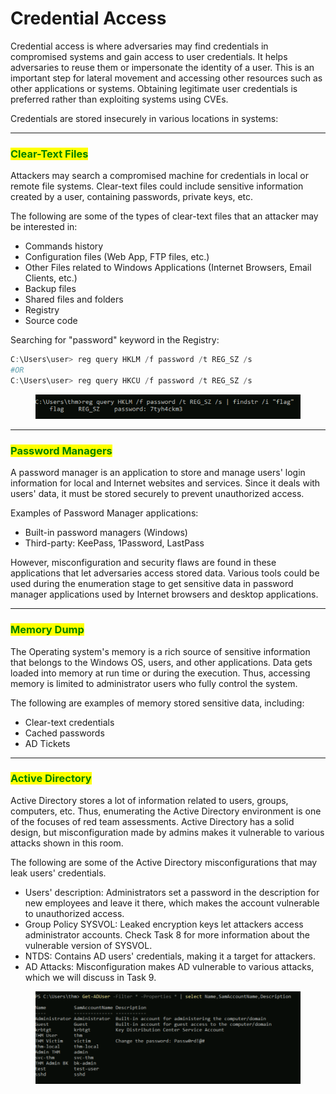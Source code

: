 # Credential Access

Credential access is where adversaries may find credentials in compromised systems and gain access to user credentials. It helps adversaries to reuse them or impersonate the identity of a user. This is an important step for lateral movement and accessing other resources such as other applications or systems. Obtaining legitimate user credentials is preferred rather than exploiting systems using CVEs.

Credentials are stored insecurely in various locations in systems:

***

### <mark style="color:green;">Clear-Text Files</mark>

Attackers may search a compromised machine for credentials in local or remote file systems. Clear-text files could include sensitive information created by a user, containing passwords, private keys, etc.&#x20;

The following are some of the types of clear-text files that an attacker may be interested in:

* Commands history
* Configuration files (Web App, FTP files, etc.)
* Other Files related to Windows Applications (Internet Browsers, Email Clients, etc.)
* Backup files
* Shared files and folders
* Registry
* Source code&#x20;

Searching for "password" keyword in the Registry:

```powershell
C:\Users\user> reg query HKLM /f password /t REG_SZ /s
#OR
C:\Users\user> reg query HKCU /f password /t REG_SZ /s
```

<figure><img src="../../../.gitbook/assets/image (183).png" alt=""><figcaption></figcaption></figure>

***

### <mark style="color:green;">Password Managers</mark>

A password manager is an application to store and manage users' login information for local and Internet websites and services. Since it deals with users' data, it must be stored securely to prevent unauthorized access.&#x20;

Examples of Password Manager applications:

* Built-in password managers (Windows)
* Third-party: KeePass, 1Password, LastPass

However, misconfiguration and security flaws are found in these applications that let adversaries access stored data. Various tools could be used during the enumeration stage to get sensitive data in password manager applications used by Internet browsers and desktop applications.

***

### <mark style="color:green;">Memory Dump</mark>

The Operating system's memory is a rich source of sensitive information that belongs to the Windows OS, users, and other applications. Data gets loaded into memory at run time or during the execution. Thus, accessing memory is limited to administrator users who fully control the system.

The following are examples of memory stored sensitive data, including:

* Clear-text credentials
* Cached passwords
* AD Tickets

***

### <mark style="color:green;">Active Directory</mark>

Active Directory stores a lot of information related to users, groups, computers, etc. Thus, enumerating the Active Directory environment is one of the focuses of red team assessments. Active Directory has a solid design, but misconfiguration made by admins makes it vulnerable to various attacks shown in this room.

The following are some of the Active Directory misconfigurations that may leak users' credentials.

* Users' description: Administrators set a password in the description for new employees and leave it there, which makes the account vulnerable to unauthorized access.&#x20;
* Group Policy SYSVOL: Leaked encryption keys let attackers access administrator accounts. Check Task 8 for more information about the vulnerable version of SYSVOL.
* NTDS: Contains AD users' credentials, making it a target for attackers.
* AD Attacks: Misconfiguration makes AD vulnerable to various attacks, which we will discuss in Task 9.

<figure><img src="../../../.gitbook/assets/image (182).png" alt=""><figcaption></figcaption></figure>
